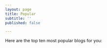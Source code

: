```yaml
---
layout: page
title: Popular
subtitle: ''
published: false

---
```

Here are the top ten most popular blogs for you: